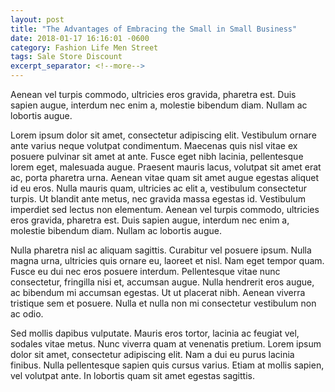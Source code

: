 ```yaml
---
layout: post
title: "The Advantages of Embracing the Small in Small Business"
date: 2018-01-17 16:16:01 -0600
category: Fashion Life Men Street
tags: Sale Store Discount
excerpt_separator: <!--more-->
---
```


Aenean vel turpis commodo, ultricies eros gravida, pharetra est. Duis sapien augue, interdum nec enim a, molestie bibendum diam. Nullam ac lobortis augue.

<!--more-->

Lorem ipsum dolor sit amet, consectetur adipiscing elit. Vestibulum ornare ante varius neque volutpat condimentum. Maecenas quis nisl vitae ex posuere pulvinar sit amet at ante. Fusce eget nibh lacinia, pellentesque lorem eget, malesuada augue. Praesent mauris lacus, volutpat sit amet erat ac, porta pharetra urna. Aenean vitae quam sit amet augue egestas aliquet id eu eros. Nulla mauris quam, ultricies ac elit a, vestibulum consectetur turpis. Ut blandit ante metus, nec gravida massa egestas id. Vestibulum imperdiet sed lectus non elementum. Aenean vel turpis commodo, ultricies eros gravida, pharetra est. Duis sapien augue, interdum nec enim a, molestie bibendum diam. Nullam ac lobortis augue.

Nulla pharetra nisl ac aliquam sagittis. Curabitur vel posuere ipsum. Nulla magna urna, ultricies quis ornare eu, laoreet et nisl. Nam eget tempor quam. Fusce eu dui nec eros posuere interdum. Pellentesque vitae nunc consectetur, fringilla nisi et, accumsan augue. Nulla hendrerit eros augue, ac bibendum mi accumsan egestas. Ut ut placerat nibh. Aenean viverra tristique sem et posuere. Nulla et nulla non mi consectetur vestibulum non ac odio.

Sed mollis dapibus vulputate. Mauris eros tortor, lacinia ac feugiat vel, sodales vitae metus. Nunc viverra quam at venenatis pretium. Lorem ipsum dolor sit amet, consectetur adipiscing elit. Nam a dui eu purus lacinia finibus. Nulla pellentesque sapien quis cursus varius. Etiam at mollis sapien, vel volutpat ante. In lobortis quam sit amet egestas sagittis. 
